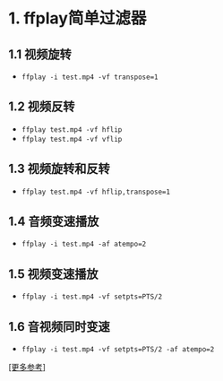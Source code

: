 # 1. ffplay简单过滤器

## 1.1 视频旋转  

* `ffplay -i test.mp4 -vf transpose=1`

## 1.2 视频反转  

* `ffplay test.mp4 -vf hflip`
* `ffplay test.mp4 -vf vflip`

## 1.3 视频旋转和反转

* `ffplay test.mp4 -vf hflip,transpose=1`

## 1.4 音频变速播放

* `ffplay -i test.mp4 -af atempo=2`

## 1.5 视频变速播放

* `ffplay -i test.mp4 -vf setpts=PTS/2`

## 1.6 音视频同时变速

* `ffplay -i test.mp4 -vf setpts=PTS/2 -af atempo=2`

[[更多参考]](http://www.ffmpeg.org/ffmpeg-filters.html  )

